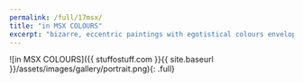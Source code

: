```yaml
---
permalink: /full/17msx/
title: "in MSX COLOURS"
excerpt: "bizarre, eccentric paintings with egotistical colours enveloping the sad, depressed characters within."
---
```


![in MSX COLOURS]({{ stuffostuff.com }}{{ site.baseurl }}/assets/images/gallery/portrait.png){: .full}